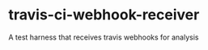 travis-ci-webhook-receiver
==========================

A test harness that receives travis webhooks for analysis
